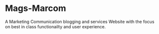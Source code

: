 # Mags-Marcom
A Marketing Communication blogging and services Website with the focus on best in class functionailty and user experience.
